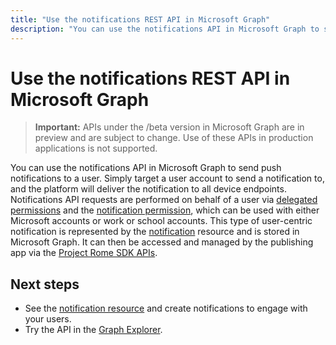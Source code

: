 ---title: "Use the notifications REST API in Microsoft Graph"description: "You can use the notifications API in Microsoft Graph to send push notifications to a user. Simply target a user account to send a notification to, and the platform will deliver the notification to all device endpoints. Notifications API requests are performed on behalf of a user via delegated permissions and the [notification permission]( /graph/permissions_reference), which can be used with either Microsoft accounts or work or school accounts."---# Use the notifications REST API in Microsoft Graph

> **Important:** APIs under the /beta version in Microsoft Graph are in preview and are subject to change. Use of these APIs in production applications is not supported.

You can use the notifications API in Microsoft Graph to send push notifications to a user. Simply target a user account to send a notification to, and the platform will deliver the notification to all device endpoints. Notifications API requests are performed on behalf of a user via [delegated permissions](/graph/permissions-reference#delegated-permissions-application-permissions-and-effective-permissions) and the [notification permission]( /graph/permissions_reference), which can be used with either Microsoft accounts or work or school accounts.
This type of user-centric notification is represented by the [notification](../resources/projectrome-notification.md) resource and is stored in Microsoft Graph. It can then be accessed and managed by the publishing app via the [Project Rome SDK APIs](https://github.com/Microsoft/project-rome). 

## Next steps
- See the [notification resource](../resources/projectrome-notification.md) and create notifications to engage with your users. 
- Try the API in the [Graph Explorer](https://developer.microsoft.com/graph/graph-explorer).
